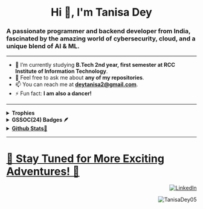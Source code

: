 # <h1 align="center">Hi 👋, I'm Tanisa Dey</h1>

### A passionate programmer and backend developer from India, fascinated by the amazing world of cybersecurity, cloud, and a unique blend of AI & ML.
---

- 🌱 I’m currently studying **B.Tech 2nd year, first semester at RCC Institute of Information Technology**.
- 💬 Feel free to ask me about **any of my repositories**.
- 📫 You can reach me at **[deytanisa2@gmail.com](mailto:deytanisa2@gmail.com)**.
- ⚡ Fun fact: **I am also a dancer!**

---

<details>
  <summary><b>Trophies</b></summary><br>
<p align="center"> 
  <a href="https://github.com/ryo-ma/github-profile-trophy"><img src="https://github-profile-trophy.vercel.app/?username=TanisaDey05&theme=onedark" alt="TanisaDey05" /></a> 
</p>
</details>
<details>	
 <summary><b>GSSOC(24) Badges 🪶</b></summary><br>
<div style='display:flex; align-items:center; gap: 10px;' align='center'><a href="https://gssoc.girlscript.tech/leaderboard">
  <img src="https://raw.githubusercontent.com/GSSoC24/Postman-Challenge/main/docs/assets/Postman%20White.png" width="100px" height="100px" />
 <img src="https://raw.githubusercontent.com/GSSoC24/Hack-Web3Conf/refs/heads/main/assets/Hack-Web3Conf%202024%20Badge%20(2).png" width="100px" height="100px" />
  <img src="https://raw.githubusercontent.com/GSSoC24/Postman-Challenge/main/docs/assets/1.png" width="100px" height="100px" />
  <img src="https://raw.githubusercontent.com/GSSoC24/Postman-Challenge/main/docs/assets/2.png" width="100px" height="100px" />
  <img src="https://raw.githubusercontent.com/GSSoC24/Postman-Challenge/main/docs/assets/3.png" width="100px" height="100px" />
  <img src="https://raw.githubusercontent.com/GSSoC24/Postman-Challenge/main/docs/assets/4.png" width="100px" height="100px" />
  <img src="https://raw.githubusercontent.com/GSSoC24/Postman-Challenge/main/docs/assets/5.png" width="100px" height="100px" />
  </div>
</details>
  <details>
  <summary><b>Github Stats🐼</b></summary><br>
 <p align="center">
   &nbsp;<img align="center" src="https://github-readme-stats.vercel.app/api?username=TanisaDey05&show_icons=true&locale=en&theme=nightowl&hide" alt="TanisaDey05" />
   <img align="center" src="https://github-readme-streak-stats.herokuapp.com/?user=TanisaDey05&theme=nightowl&hide" alt="TanisaDey05" />
   <img align="center" src="https://github-readme-stats.vercel.app/api/top-langs?username=TanisaDey05&show_icons=true&locale=en&layout=compact&theme=nightowl&hide" alt="TanisaDey05" />
 </p>
</details>



---


# <h1 align="left">🎉 Stay Tuned for More Exciting Adventures! 🎉</h1>




<p align="right">
  <a href="https://www.linkedin.com/in/tanisa-dey-286769287?utm_source=share&utm_campaign=share_via&utm_content=profile&utm_medium=android_app" target="blank">
    <img alt='LinkedIn' src='https://img.shields.io/badge/LinkedIn-100000?style=for-the-badge&logo=LinkedIn&logoColor=white&labelColor=000000&color=0072b1'/></a>
</p>
<p align="right">
  <img src="https://komarev.com/ghpvc/?username=TanisaDey05&label=Profile%20views&color=0e75b6&style=flat" alt="TanisaDey05" /> 
</p>
